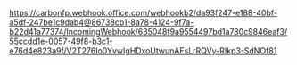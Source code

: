https://carbonfp.webhook.office.com/webhookb2/da93f247-e188-40bf-a5df-247be1c9dab4@86738cb1-8a78-4124-9f7a-b22d41a77374/IncomingWebhook/635048f9a9554497bd1a780c9846eaf3/55ccdd1e-0057-49f8-b3c1-e76d4e823a9f/V2T276Io0YvwIgHDxoUtwunAFsLrRQVy-RIkp3-SdNOf81 
